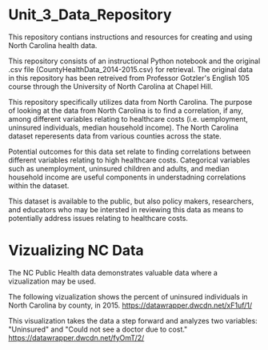 # Unit_3_Data_Repository
This repository contians instructions and resources for creating and using North Carolina health data.

This repository consists of an instructional Python notebook and the original .csv file (CountyHealthData_2014-2015.csv) for retrieval.
The original data in this repository has been retreived from Professor Gotzler's English 105 course through the University of North Carolina at Chapel Hill.

This repository specifically utilizes data from North Carolina. The purpose of looking at the data from North Carolina is to find a correlation, if any, among different variables relating to healthcare costs (i.e. uemployment, uninsured individuals, median household income). The North Carolina dataset reperesents data from various counties across the state.

Potential outcomes for this data set relate to finding correlations between different variables relating to high healthcare costs. Categorical variables such as unemployment, uninsured children and adults, and median household income are useful components in understadning correlations within the dataset.

This dataset is available to the public, but also policy makers, researchers, and educators who may be intersted in reviewing this data as means to potentially address issues relating to healthcare costs.


# Vizualizing NC Data
The NC Public Health data demonstrates valuable data where a vizualization may be used.

The following vizualization shows the percent of uninsured individuals in North Carolina by county, in 2015.
https://datawrapper.dwcdn.net/xF1uf/1/

This visualization takes the data a step forward and analyzes two variables: "Uninsured" and "Could not see a doctor due to cost."
https://datawrapper.dwcdn.net/fyOmT/2/
